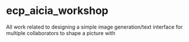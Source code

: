 # ecp_aicia_workshop
All work related to designing a simple image generation/text interface for multiple collaborators to shape a picture with
